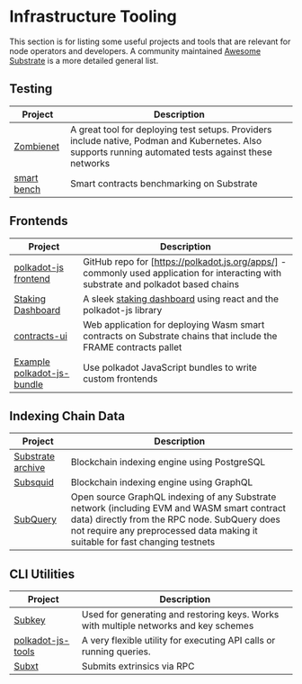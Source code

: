 # Infrastructure Tooling

This section is for listing some useful projects and tools that are relevant for node operators and developers. A community maintained [Awesome Substrate](https://github.com/substrate-developer-hub/awesome-substrate) is a more detailed general list.

## Testing

| Project                                                  | Description                                                                                                                                           |
| -------------------------------------------------------- | ----------------------------------------------------------------------------------------------------------------------------------------------------- |
| [Zombienet](https://github.com/paritytech/zombienet)     | A great tool for deploying test setups. Providers include native, Podman and Kubernetes. Also supports running automated tests against these networks |
| [smart bench](https://github.com/paritytech/smart-bench) | Smart contracts benchmarking on Substrate                                                                                                             |

## Frontends

| Project                                                                                          | Description                                                                                                                          |
| ------------------------------------------------------------------------------------------------ | ------------------------------------------------------------------------------------------------------------------------------------ |
| [polkadot-js frontend](https://github.com/polkadot-js/apps)                                      | GitHub repo for [https://polkadot.js.org/apps/] - commonly used application for interacting with substrate and polkadot based chains |
| [Staking Dashboard](https://github.com/paritytech/polkadot-staking-dashboard)                    | A sleek [staking dashboard](https://staking.polkadot.network/dashboard) using react and the polkadot-js library                      |
| [contracts-ui](https://github.com/paritytech/contracts-ui)                                       | Web application for deploying Wasm smart contracts on Substrate chains that include the FRAME contracts pallet                       |
| [Example polkadot-js-bundle](https://github.com/polkadot-js/common/blob/master/test-bundle.html) | Use polkadot JavaScript bundles to write custom frontends                                                                            |

## Indexing Chain Data

| Project                                                                  | Description                                                                                                                                                                                                                  |
| ------------------------------------------------------------------------ | ---------------------------------------------------------------------------------------------------------------------------------------------------------------------------------------------------------------------------- |
| [Substrate archive](https://github.com/paritytech/substrate-archive.git) | Blockchain indexing engine using PostgreSQL                                                                                                                                                                                  |
| [Subsquid](https://github.com/subsquid/squid)                            | Blockchain indexing engine using GraphQL                                                                                                                                                                                     |
| [SubQuery](https://academy.subquery.network/)                            | Open source GraphQL indexing of any Substrate network (including EVM and WASM smart contract data) directly from the RPC node. SubQuery does not require any preprocessed data making it suitable for fast changing testnets |

## CLI Utilities

| Project                                                                        | Description                                                                          |
| ------------------------------------------------------------------------------ | ------------------------------------------------------------------------------------ |
| [Subkey](https://github.com/paritytech/substrate/tree/master/bin/utils/subkey) | Used for generating and restoring keys. Works with multiple networks and key schemes |
| [polkadot-js-tools](https://github.com/polkadot-js/tools)                      | A very flexible utility for executing API calls or running queries.                  |
| [Subxt](https://github.com/paritytech/subxt)                                   | Submits extrinsics via RPC                                                           |
